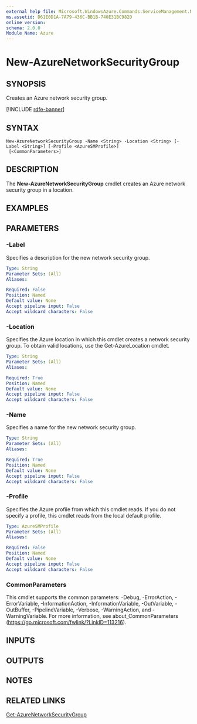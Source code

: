 ```yaml
---
external help file: Microsoft.WindowsAzure.Commands.ServiceManagement.Network.dll-Help.xml
ms.assetid: D61E0D1A-7A79-436C-BB1B-740E31BC982D
online version: 
schema: 2.0.0
Module Name: Azure
---
```


# New-AzureNetworkSecurityGroup

## SYNOPSIS
Creates an Azure network security group.

[!INCLUDE [rdfe-banner](../../includes/rdfe-banner.md)]

## SYNTAX

```
New-AzureNetworkSecurityGroup -Name <String> -Location <String> [-Label <String>] [-Profile <AzureSMProfile>]
 [<CommonParameters>]
```

## DESCRIPTION
The **New-AzureNetworkSecurityGroup** cmdlet creates an Azure network security group in a location.

## EXAMPLES

## PARAMETERS

### -Label
Specifies a description for the new network security group.

```yaml
Type: String
Parameter Sets: (All)
Aliases: 

Required: False
Position: Named
Default value: None
Accept pipeline input: False
Accept wildcard characters: False
```

### -Location
Specifies the Azure location in which this cmdlet creates a network security group.
To obtain valid locations, use the Get-AzureLocation cmdlet.

```yaml
Type: String
Parameter Sets: (All)
Aliases: 

Required: True
Position: Named
Default value: None
Accept pipeline input: False
Accept wildcard characters: False
```

### -Name
Specifies a name for the new network security group.

```yaml
Type: String
Parameter Sets: (All)
Aliases: 

Required: True
Position: Named
Default value: None
Accept pipeline input: False
Accept wildcard characters: False
```

### -Profile
Specifies the Azure profile from which this cmdlet reads. 
If you do not specify a profile, this cmdlet reads from the local default profile.

```yaml
Type: AzureSMProfile
Parameter Sets: (All)
Aliases: 

Required: False
Position: Named
Default value: None
Accept pipeline input: False
Accept wildcard characters: False
```

### CommonParameters
This cmdlet supports the common parameters: -Debug, -ErrorAction, -ErrorVariable, -InformationAction, -InformationVariable, -OutVariable, -OutBuffer, -PipelineVariable, -Verbose, -WarningAction, and -WarningVariable. For more information, see about_CommonParameters (https://go.microsoft.com/fwlink/?LinkID=113216).

## INPUTS

## OUTPUTS

## NOTES

## RELATED LINKS

[Get-AzureNetworkSecurityGroup](./Get-AzureNetworkSecurityGroup.md)


